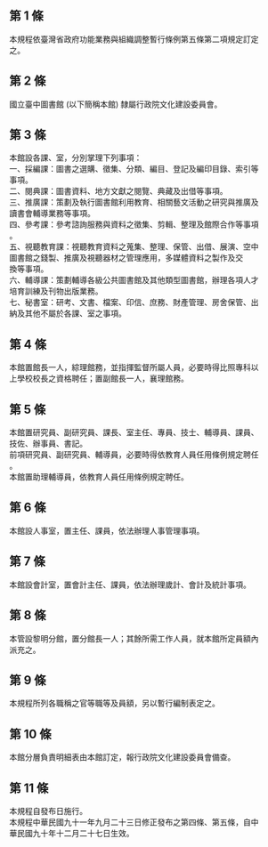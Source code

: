 第 1 條
-------
本規程依臺灣省政府功能業務與組織調整暫行條例第五條第二項規定訂定  
之。

第 2 條
-------
國立臺中圖書館 (以下簡稱本館) 隸屬行政院文化建設委員會。

第 3 條
-------
本館設各課、室，分別掌理下列事項：  
一、採編課：圖書之選購、徵集、分類、編目、登記及編印目錄、索引等  
    事項。  
二、閱典課：圖書資料、地方文獻之閱覽、典藏及出借等事項。  
三、推廣課：策劃及執行圖書館利用教育、相關藝文活動之研究與推廣及  
    讀書會輔導業務等事項。  
四、參考課：參考諮詢服務與資料之徵集、剪輯、整理及館際合作等事項  
    。  
五、視聽教育課：視聽教育資料之蒐集、整理、保管、出借、展演、空中  
    圖書館之錢製、推廣及視聽器材之管理應用，多媒體資料之製作及交  
    換等事項。  
六、輔導課：策劃輔導各級公共圖書館及其他類型圖書館，辦理各項人才  
    培育訓練及刊物出版業務。  
七、秘書室：研考、文書、檔案、印信、庶務、財產管理、房舍保管、出  
    納及其他不屬於各課、室之事項。

第 4 條
-------
本館置館長一人，綜理館務，並指揮監督所屬人員，必要時得比照專科以  
上學校校長之資格聘任；置副館長一人，襄理館務。

第 5 條
-------
本館置研究員、副研究員、課長、室主任、專員、技士、輔導員、課員、  
技佐、辦事員、書記。  
前項研究員、副研究員、輔導員，必要時得依教育人員任用條例規定聘任  
。  
本館置助理輔導員，依教育人員任用條例規定聘任。

第 6 條
-------
本館設人事室，置主任、課員，依法辦理人事管理事項。

第 7 條
-------
本館設會計室，置會計主任、課員，依法辦理歲計、會計及統計事項。

第 8 條
-------
本管設黎明分館，置分館長一人；其餘所需工作人員，就本館所定員額內  
派充之。

第 9 條
-------
本規程所列各職稱之官等職等及員額，另以暫行編制表定之。

第 10 條
--------
本館分層負責明細表由本館訂定，報行政院文化建設委員會備查。

第 11 條
--------
本規程自發布日施行。  
本規程中華民國九十一年九月二十三日修正發布之第四條、第五條，自中  
華民國九十年十二月二十七日生效。

